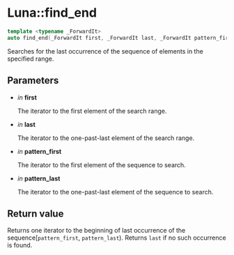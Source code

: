 # Luna::find_end

```c++
template <typename _ForwardIt>
auto find_end(_ForwardIt first, _ForwardIt last, _ForwardIt pattern_first, _ForwardIt pattern_last) -> enable_if_t< is_pointer_v< _ForwardIt >, _ForwardIt >
```

Searches for the last occurrence of the sequence of elements in the specified range. 



## Parameters
* *in* **first**

    The iterator to the first element of the search range. 

* *in* **last**

    The iterator to the one-past-last element of the search range. 

* *in* **pattern_first**

    The iterator to the first element of the sequence to search. 

* *in* **pattern_last**

    The iterator to the one-past-last element of the sequence to search. 

## Return value
Returns one iterator to the beginning of last occurrence of the sequence[`pattern_first`, `pattern_last`). Returns `last` if no such occurrence is found. 

